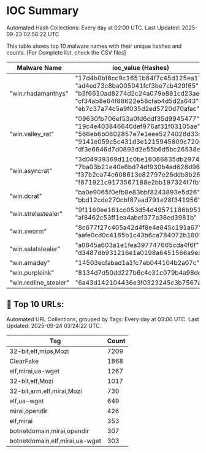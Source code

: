 # IOC Summary

Automated Hash Collections: Every day at 02:00 UTC. Last Updated: 2025-09-23 02:56:22 UTC

This table shows top 10 malware names with their unique hashes and counts. [For Complete list, check the CSV files]

| Malware Name | ioc_value (Hashes) | Count |
|--------------|--------------------|-------|
|  "win.rhadamanthys" |  "17d4b0bf6cc9c1651b84f7c45d125ea1"<br> "ad4ed73c8ba005041fcf3be7cb429f65"<br> "b3f6610ad8274d2c24a079e881cd23ae"<br> "cf34ab8e64f88622e58cfab4d5d2a643"<br> "eb7c37a74c5a9f035d2ed5720d70afac" | 5 |
|  "win.valley_rat" |  "09630fb706ef53a0fd6ddf35d9945477"<br> "19c4e403846640def976af31f03105ae"<br> "566eb6b0802857e7e1eee5274028d33d"<br> "9141e059c5c431d3e1215945809c7204"<br> "df3e6646d7d0893d2e55b6d5bc26538e" | 5 |
|  "win.asyncrat" |  "3d04939369d11c0be16086835db29745"<br> "7ba03b21e40e6bd74df930b4ad628d96"<br> "f37b2ca74c608613e82797e26ddb3b26"<br> "f871921c9173567188e2bb197324f7fb" | 4 |
|  "win.dcrat" |  "ba0e9065f0efb8e83bbf8243893e5d26"<br> "bbd12cde270cbf87aad791e28f341956" | 2 |
|  "win.strelastealer" |  "9f1160ee161cc053d54d49571186b951"<br> "af8462c53ff1ea4abef377a38ed3981b" | 2 |
|  "win.xworm" |  "8c677f27c405a42d4f8e4e845c191a67"<br> "aafe0cd0c4185b1c43b6ca784072b180" | 2 |
|  "win.salatstealer" |  "a0845a603a1e1fea397747665cda4f6f"<br> "d3487db931216e1a0198a6451566a9ea" | 2 |
|  "win.amadey" |  "14503ecfabad1a1fc7eb044104b2a07c" | 1 |
|  "win.purpleink" |  "8134d7d50dd227b6c4c31c079b4a98dd" | 1 |
|  "win.redline_stealer" |  "6a43d142104436e3f0323245c3b7567a" | 1 |



<!-- url_summary_start -->
## 🔗 Top 10 URLs:

Automated URL Collections, grouped by Tags: Every day at 03:00 UTC. Last Updated: 2025-09-24 03:24:22 UTC.

| Tag | Count |
|-----|-------|
| 32-bit,elf,mips,Mozi | 7209 |
| ClearFake | 1868 |
| elf,mirai,ua-wget | 1267 |
| 32-bit,elf,Mozi | 1017 |
| 32-bit,arm,elf,mirai,Mozi | 730 |
| elf,ua-wget | 649 |
| mirai,opendir | 426 |
| elf,mirai | 353 |
| botnetdomain,mirai,opendir | 307 |
| botnetdomain,elf,mirai,ua-wget | 303 |
<!-- url_summary_end -->

